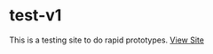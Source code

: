 # test-v1
 This is a testing site to do rapid prototypes.
[View Site](https://hannashibata.github.io/test-v1/index.html)

